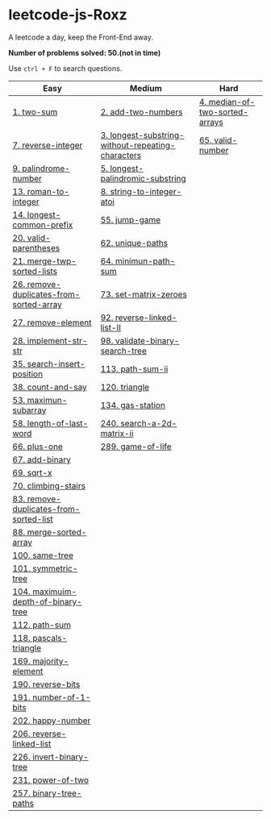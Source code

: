 # leetcode-js-Roxz
A leetcode a day, keep the Front-End away.

**Number of problems solved: 50.(not in time)**

Use `ctrl + F` to search questions.

| Easy | Medium | Hard |
| ---- | ---- | ---- | 
| [1. two-sum](https://github.com/ROXZalwaysWithMe/leetcode-js-Roxz/tree/master/easy/1.two-sum) | [2. add-two-numbers](https://github.com/ROXZalwaysWithMe/leetcode-js-Roxz/tree/master/medium/2.add-two-numbers) | [4. median-of-two-sorted-arrays](https://github.com/ROXZalwaysWithMe/leetcode-js-Roxz/tree/master/hard/4.median-of-two-sorted-arrays)
| [7. reverse-integer](https://github.com/ROXZalwaysWithMe/leetcode-js-Roxz/tree/master/easy/7.reverse-integer) | [3. longest-substring-without-repeating-characters](https://github.com/ROXZalwaysWithMe/leetcode-js-Roxz/tree/master/medium/3.longest-substring-without-repeating-characters) | [65. valid-number](https://github.com/ROXZalwaysWithMe/leetcode-js-Roxz/tree/master/hard/65.valid-number)
| [9. palindrome-number](https://github.com/ROXZalwaysWithMe/leetcode-js-Roxz/tree/master/easy/9.palindrome-number) | [5. longest-palindromic-substring](https://github.com/ROXZalwaysWithMe/leetcode-js-Roxz/tree/master/medium/5.longest-palindromic-substring) |
| [13. roman-to-integer](https://github.com/ROXZalwaysWithMe/leetcode-js-Roxz/tree/master/easy/13.roman-to-integer) | [8. string-to-integer-atoi](https://github.com/ROXZalwaysWithMe/leetcode-js-Roxz/tree/master/medium/8.string-to-integer-atoi) |
| [14. longest-common-prefix](https://github.com/ROXZalwaysWithMe/leetcode-js-Roxz/tree/master/easy/14.longest-common-prefix) | [55. jump-game](https://github.com/ROXZalwaysWithMe/leetcode-js-Roxz/tree/master/medium/55.jump-game) |
| [20. valid-parentheses](https://github.com/ROXZalwaysWithMe/leetcode-js-Roxz/tree/master/easy/20.valid-parentheses) | [62. unique-paths](https://github.com/ROXZalwaysWithMe/leetcode-js-Roxz/tree/master/medium/62.unique-paths) |
| [21. merge-twp-sorted-lists](https://github.com/ROXZalwaysWithMe/leetcode-js-Roxz/tree/master/easy/21.merge-twp-sorted-lists) | [64. minimun-path-sum](https://github.com/ROXZalwaysWithMe/leetcode-js-Roxz/tree/master/medium/64.minimun-path-sum) |
| [26. remove-duplicates-from-sorted-array](https://github.com/ROXZalwaysWithMe/leetcode-js-Roxz/tree/master/easy/26.remove-duplicates-from-sorted-array) | [73. set-matrix-zeroes](https://github.com/ROXZalwaysWithMe/leetcode-js-Roxz/tree/master/medium/73.set-matrix-zeroes) |
| [27. remove-element](https://github.com/ROXZalwaysWithMe/leetcode-js-Roxz/tree/master/easy/27.remove-element/) | [92. reverse-linked-list-II](https://github.com/ROXZalwaysWithMe/leetcode-js-Roxz/tree/master/medium/92.reverse-linked-list-II) |
| [28. implement-str-str](https://github.com/ROXZalwaysWithMe/leetcode-js-Roxz/tree/master/easy/28.implement-str-str) | [98. validate-binary-search-tree](https://github.com/ROXZalwaysWithMe/leetcode-js-Roxz/tree/master/medium/98.validate-binary-search-tree) |
| [35. search-insert-position](https://github.com/ROXZalwaysWithMe/leetcode-js-Roxz/tree/master/easy/35.search-insert-position) | [113. path-sum-ii](https://github.com/ROXZalwaysWithMe/leetcode-js-Roxz/tree/master/medium/113.path-sum-ii) |
| [38. count-and-say](https://github.com/ROXZalwaysWithMe/leetcode-js-Roxz/tree/master/easy/38.count-and-say) | [120. triangle](https://github.com/ROXZalwaysWithMe/leetcode-js-Roxz/tree/master/medium/120.triangle) |
| [53. maximun-subarray](https://github.com/ROXZalwaysWithMe/leetcode-js-Roxz/tree/master/easy/53.maximun-subarray) | [134. gas-station](https://github.com/ROXZalwaysWithMe/leetcode-js-Roxz/tree/master/medium/134.gas-station) |
| [58. length-of-last-word](https://github.com/ROXZalwaysWithMe/leetcode-js-Roxz/tree/master/easy/58.length-of-last-word) | [240. search-a-2d-matrix-ii](https://github.com/ROXZalwaysWithMe/leetcode-js-Roxz/tree/master/medium/240.search-a-2d-matrix-ii) |
| [66. plus-one](https://github.com/ROXZalwaysWithMe/leetcode-js-Roxz/tree/master/easy/66.plus-one) | [289. game-of-life](https://github.com/ROXZalwaysWithMe/leetcode-js-Roxz/tree/master/medium/289.game-of-life) |
| [67. add-binary](https://github.com/ROXZalwaysWithMe/leetcode-js-Roxz/tree/master/easy/67.add-binary) |
| [69. sqrt-x](https://github.com/ROXZalwaysWithMe/leetcode-js-Roxz/tree/master/easy/69.sqrt-x) |
| [70. climbing-stairs](https://github.com/ROXZalwaysWithMe/leetcode-js-Roxz/tree/master/easy/70.climbing-stairs) |
| [83. remove-duplicates-from-sorted-list](https://github.com/ROXZalwaysWithMe/leetcode-js-Roxz/tree/master/easy/83.remove-duplicates-from-sorted-list) |
| [88. merge-sorted-array](https://github.com/ROXZalwaysWithMe/leetcode-js-Roxz/tree/master/easy/88.merge-sorted-array) |
| [100. same-tree](https://github.com/ROXZalwaysWithMe/leetcode-js-Roxz/tree/master/easy/100.same-tree) |
| [101. symmetric-tree](https://github.com/ROXZalwaysWithMe/leetcode-js-Roxz/tree/master/easy/101.symmetric-tree) |
| [104. maximuim-depth-of-binary-tree](https://github.com/ROXZalwaysWithMe/leetcode-js-Roxz/tree/master/easy/104.maximuim-depth-of-binary-tree) |
| [112. path-sum](https://github.com/ROXZalwaysWithMe/leetcode-js-Roxz/tree/master/easy/112.path-sum) |
| [118. pascals-triangle](https://github.com/ROXZalwaysWithMe/leetcode-js-Roxz/tree/master/easy/118.pascals-triangle) |
| [169. majority-element](https://github.com/ROXZalwaysWithMe/leetcode-js-Roxz/tree/master/easy/169.majority-element) |
| [190. reverse-bits](https://github.com/ROXZalwaysWithMe/leetcode-js-Roxz/tree/master/easy/190.reverse-bits) |
| [191. number-of-1-bits](https://github.com/ROXZalwaysWithMe/leetcode-js-Roxz/tree/master/easy/191.number-of-1-bits) |
| [202. happy-number](https://github.com/ROXZalwaysWithMe/leetcode-js-Roxz/tree/master/easy/202.happy-number) |
| [206. reverse-linked-list](https://github.com/ROXZalwaysWithMe/leetcode-js-Roxz/tree/master/easy/206.reverse-linked-list) |
| [226. invert-binary-tree](https://github.com/ROXZalwaysWithMe/leetcode-js-Roxz/tree/master/easy/226.invert-binary-tree) |
| [231. power-of-two](https://github.com/ROXZalwaysWithMe/leetcode-js-Roxz/tree/master/easy/231.power-of-two) |
| [257. binary-tree-paths](https://github.com/ROXZalwaysWithMe/leetcode-js-Roxz/tree/master/easy/257.binary-tree-paths) |